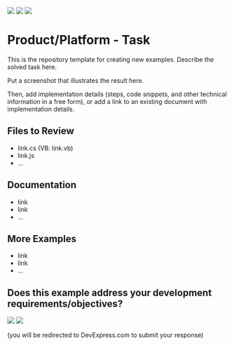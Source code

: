<!-- default badges list -->
[![](https://img.shields.io/badge/Open_in_DevExpress_Support_Center-FF7200?style=flat-square&logo=DevExpress&logoColor=white)](https://supportcenter.devexpress.com/ticket/details/T1290517)
[![](https://img.shields.io/badge/📖_How_to_use_DevExpress_Examples-e9f6fc?style=flat-square)](https://docs.devexpress.com/GeneralInformation/403183)
[![](https://img.shields.io/badge/💬_Leave_Feedback-feecdd?style=flat-square)](#does-this-example-address-your-development-requirementsobjectives)
<!-- default badges end -->
# Product/Platform - Task

This is the repository template for creating new examples. Describe the solved task here.

Put a screenshot that illustrates the result here.

Then, add implementation details (steps, code snippets, and other technical information in a free form), or add a link to an existing document with implementation details. 

## Files to Review

- link.cs (VB: link.vb)
- link.js
- ...

## Documentation

- link
- link
- ...

## More Examples

- link
- link
- ...
<!-- feedback -->
## Does this example address your development requirements/objectives?

[<img src="https://www.devexpress.com/support/examples/i/yes-button.svg"/>](https://www.devexpress.com/support/examples/survey.xml?utm_source=github&utm_campaign=GridCustomShortcuts&~~~was_helpful=yes) [<img src="https://www.devexpress.com/support/examples/i/no-button.svg"/>](https://www.devexpress.com/support/examples/survey.xml?utm_source=github&utm_campaign=GridCustomShortcuts&~~~was_helpful=no)

(you will be redirected to DevExpress.com to submit your response)
<!-- feedback end -->
